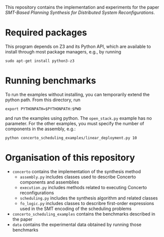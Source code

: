 This repository contains the implementation and experiments for the
paper *SMT-Based Planning Synthesis for Distributed System
Reconfigurations*.

# Required packages

This program depends on Z3 and its Python API, which are available to
install through most package managers, e.g., by running

`sudo apt-get install python3-z3`

# Running benchmarks

To run the examples without installing, you can temporarily extend the
python path. From this directory, run

`export PYTHONPATH=$PYTHONPATH:$PWD`

and run the examples using python. The `open_stack.py` example has no
parameter. For the other examples, you must specify the number of
components in the assembly, e.g.:

`python concerto_scheduling_examples/linear_deployment.py 10`

# Organisation of this repository

* `concerto` contains the implementation of the synthesis method
  * `assembly.py` includes classes used to describe Concerto components and assemblies
  * `execution.py` includes methods related to executing Concerto reconfigurations
  * `scheduling.py` includes the synthesis algorithm and related classes
  * `fo_logic.py` includes classes to describre first-order expressions used in the SMT encoding of the scheduling problems
* `concerto_scheduling_examples` contains the benchmarks described in the paper
* `data` contains the experimental data obtained by running those benchmarks